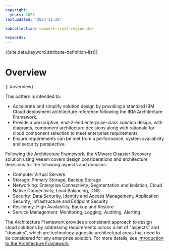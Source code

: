 ```yaml
---
copyright:
  years: 2023
lastupdated: "2023-11-28"

subcollection: <vmware-cross-region-dr>

keywords:
---
```

{{site.data.keyword.attribute-definition-list}}

# Overview

{: #overview}

<!-- Note to author>    THIS SHOULD BE ABOUT 10 – 15 LINES AND FOLLOW….
The objective of this pattern is to provide a solution design for……. -->

This pattern is intended to:

* Accelerate and simplify solution design by providing a standard IBM Cloud deployment architecture reference following the IBM Architecture Framework.
* Provide a prescriptive, end-2-end enterprise-class solution design, with diagrams, component architecture decisions along with rationale for cloud component selection to meet enterprise requirements.
* Ensure requirements can be met from a performance, system availability and security perspective.

<!-- Add any clarifications of what is in scope/out of scope, make sure you address these points in the doc) -->

<!-- Note to author> THIS SHOULD IDEALLY TAKE UP THE REST OF THE PAGE AND FOLLOW
 ABC pattern allows customers to……(what is the compelling reason to use this pattern?)
The IBM …….consists of …(compelling reason to use IBM Cloud, i.e. specific IBM cloud offering)
Use the following text for reference to Architecture Framework aspects and domains. -->

Following the Architecture Framework, the VMware Disaster Recovery solution using Veeam  covers design considerations and architecture decisions for the following aspects and domains:

<!-- Note to author> <List the aspects and domains covered in this pattern; Here is an example:-->

- Compute: Virtual Servers
- Storage: Primary Storage, Backup Storage
- Networking: Enterprise Connectivity, Segmentation and Isolation, Cloud Native Connectivity, Load Balancing, DNS
- Security: Data Security, Identity and Access Management, Application Security, Infrastructure and Endpoint Security
- Resiliency: High Availability, Backup and Restore
- Service Management: Monitoring, Logging, Auditing, Alerting

The Architecture Framework provides a consistent approach to design cloud solutions by addressing requirements across a set of "aspects" and "domains", which are technology-agnostic architectural areas that need to be considered for any enterprise solution. For more details, see [Introduction to the Architecture Framework](/docs/architecture-framework).
